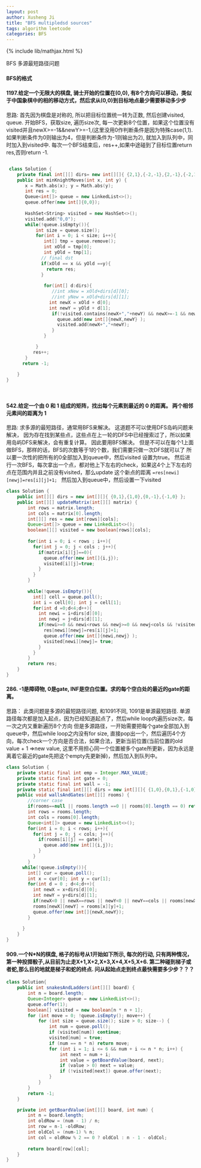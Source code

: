 ```yaml
---
layout: post
author: Xusheng Ji
title: "BFS multipledsd sources"
tags: algorithm leetcode
categories: BFS
---
```


{% include lib/mathjax.html %}


<script type="text/javascript" async
  src="https://cdnjs.cloudflare.com/ajax/libs/mathjax/2.7.5/MathJax.js?config=TeX-MML-AM_CHTML">
</script>

<script type="text/x-mathjax-config">
  MathJax.Hub.Config({
    extensions: [
      "MathMenu.js",
      "MathZoom.js",
      "AssistiveMML.js",
      "a11y/accessibility-menu.js"
    ],
    jax: ["input/TeX", "output/CommonHTML"],
    TeX: {
      extensions: [
        "AMSmath.js",
        "AMSsymbols.js",
        "noErrors.js",
        "noUndefined.js",
      ]
    }
  });
</script>


BFS 多源最短路径问题

####  BFS的格式

#### 1197.给定一个无限大的棋盘, 骑士开始的位置在(0,0),  有8个方向可以移动，类似于中国象棋中的相的移动方式，然后求从(0,0)到目标地点最少需要移动多少步




思路:  首先因为棋盘是对称的, 所以把目标位置统一转为正数, 然后创建visited, queue. 
开始BFS，获取size, 遍历size次, 每一次更新8个位置，如果这个位置没有visited并且newX>=-1&&newY>=-1,(这里没用0作判断条件是因为特殊case(1,1).
如果判断条件为0则输出为4，但是判断条件为-1则输出为2), 就加入到队列中，同时加入到visited中. 
每次一个BFS结束后，res++,如果中途碰到了目标位置return res,否则return -1.


```c++

 class Solution {
    private final int[][] dirs= new int[][]{ {2,1},{-2,-1},{2,-1},{-2,1},{1,2},{-1,-2},{1,-2},{-1,2} };
    public int minKnightMoves(int x, int y) {
       x = Math.abs(x); y = Math.abs(y);
       int res = 0;
       Queue<int[]> queue = new LinkedList<>();
       queue.offer(new int[]{0,0});
                   
       HashSet<String> visited = new HashSet<>();
       visited.add("0,0");
       while(!queue.isEmpty()){
           int size = queue.size();
           for(int i = 0; i < size; i++){
              int[] tmp = queue.remove();
              int xOld = tmp[0];
              int yOld = tmp[1];
             // final dst 
             if(xOld == x && yOld ==y){
               return res;
             }
              
              for(int[] d:dirs){
                 //int xNew = xOld+dirs[d][0];
                 //int yNew = xOld+dirs[d][1];
                int newX = xOld + d[0];
                int newY = yOld + d[1];
                 if(!visited.contains(newX+","+newY) && newX>=-1 && newY>=-1){
                   queue.add(new int[]{newX,newY} );
                   visited.add(newX+","+newY);
                 }
              }  

           }
          res++;
       }
      return -1;
      
    }
}
          
      
```



#### 542.给定一个由 0 和 1 组成的矩阵，找出每个元素到最近的 0 的距离。 两个相邻元素间的距离为 1 




思路:  求多源的最短路径，通常用BFS来解决。 
这道题不可以使用DFS岛屿问题来解决， 因为存在找到某些点，这些点在上一轮的DFS中已经搜索过了，所以如果用岛屿DFS来解决，会有重复计算。 
因此要用BFS解决。 但是不可以在每个1上面做BFS，那样的话，BFS的次数等于1的个数，我们需要只做一次DFS就可以了 
所以要一次性的把所有的0全部加入到queue中，然后visited 设置为true。 然后进行一次BFS，每次拿出一个点，都对他上下左右的check，如果这4个上下左右的点在范围内并且之前没有visited，那么update 这个新点的距离
`=res[newi][newj]=res[i][j]+1; `
然后加入到queue中，然后设置一下visited

```java
class Solution {
    public int[][] dirs = new int[][]{ {0,1},{1,0},{0,-1},{-1,0} };
    public int[][] updateMatrix(int[][] matrix) {
        int rows = matrix.length;
        int cols = matrix[0].length;
        int[][] res = new int[rows][cols];
        Queue<int[]> queue = new LinkedList<>();
        boolean[][] visited = new boolean[rows][cols];  
      
        for(int i = 0; i < rows ; i++){
          for(int j = 0; j < cols ; j++){
            if(matrix[i][j]==0){
              queue.offer(new int[]{i,j});
              visited[i][j]=true;
            }
          }
        }
      
        while(!queue.isEmpty()){
          int[] cell = queue.poll();
          int i = cell[0]; int j = cell[1];
          for(int d =0;d<4;d++){
            int newi = i+dirs[d][0];
            int newj = j+dirs[d][1];
            if(newi>=0 && newi<rows && newj>=0 && newj<cols && !visited[newi][newj]){
              res[newi][newj]=res[i][j]+1;
              queue.offer(new int[]{newi,newj} );
              visited[newi][newj]= true;
            }
          }
        }
        return res;
    }
}

```




#### 286. -1是障碍物, 0是gate, INF是空白位置。求的每个空白处的最近的gate的距离。


思路： 此类问题是多源的最短路径问题,  和1091不同, 1091是单源最短路径. 单源路径每次都是加入起点，因为已经知道起点了，然后while loop内遍历size次，每一次之内又重新遍历8个方向 
但是多源路径，一开始需要把每个gate全部加入到queue中，然后while loop之内没有for size, 直接pop出一个，然后遍历4个方向，每次check一个方向是否合法，如果合法，更新当前位置(当前位置的old value + 1 =>new value, 这里不用担心同一个位置被多个gate所更新，因为永远是离着它最近的gate先把这个empty先更新掉)，然后加入到队列中。


```java
class Solution {
    private static final int emp = Integer.MAX_VALUE;
    private static final int gate = 0;
    private static final int wall = -1;
    private static final int[][] dirs = new int[][]{ {1,0},{0,1},{-1,0},{0,-1} };
    public void wallsAndGates(int[][] rooms) {
        //corner case
        if(rooms==null || rooms.length ==0 || rooms[0].length == 0) return;
        int rows = rooms.length;
        int cols = rooms[0].length;
        Queue<int[]> queue = new LinkedList<>();
        for(int i = 0; i < rows; i++){
          for(int j = 0; j < cols; j++){
            if(rooms[i][j] == gate){
              queue.add(new int[]{i,j});
            }
          }
        }
      while(!queue.isEmpty()){
        int[] cur = queue.poll();
        int x = cur[0]; int y = cur[1];
        for(int d = 0 ; d<4;d++){
          int newX = x+dirs[d][0];
          int newY = y+dirs[d][1];
          if(newX<0 || newX==rows || newY<0 || newY==cols || rooms[newX][newY] !=emp) continue;
          rooms[newX][newY] = rooms[x][y]+1;
          queue.offer(new int[]{newX,newY});
        }
        
      } 
    }
}

```





#### 909.一个N*N的棋盘, 格子的标号从1开始如下所示, 每次的行动,  只有两种情况，第一种投掷骰子,从目前为止走X+1,X+2,X+3,X+4,X+5,X+6. 第二种碰到梯子或者蛇,那么目的地就是梯子和蛇的终点. 问从起始点走到终点最快需要多少步？？？


```java
class Solution{
    public int snakesAndLadders(int[][] board) {
        int n = board.length;
        Queue<Integer> queue = new LinkedList<>();
        queue.offer(1);
        boolean[] visited = new boolean[n * n + 1];
        for (int move = 0; !queue.isEmpty(); move++) {
            for (int size = queue.size(); size > 0; size--) {
                int num = queue.poll();
                if (visited[num]) continue;
                visited[num] = true;
                if (num == n * n) return move;
                for (int i = 1; i <= 6 && num + i <= n * n; i++) {
                    int next = num + i;
                    int value = getBoardValue(board, next);
                    if (value > 0) next = value;
                    if (!visited[next]) queue.offer(next);
                }
            }
        }
        return -1;
    }

    private int getBoardValue(int[][] board, int num) {
        int n = board.length;
        int oldRow = (num - 1) / n;
        int row = n-1 -oldRow;
        int oldCol = (num-1) % n;
        int col = oldRow % 2 == 0 ? oldCol : n - 1 - oldCol;
        
        return board[row][col];
    }
}

```






